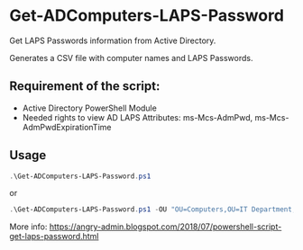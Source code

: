 # Get-ADComputers-LAPS-Password


Get LAPS Passwords information from Active Directory.

Generates a CSV file with computer names and LAPS Passwords.



## Requirement of the script:
- Active Directory PowerShell Module
- Needed rights to view AD LAPS Attributes: ms-Mcs-AdmPwd, ms-Mcs-AdmPwdExpirationTime



## Usage
```powershell
.\Get-ADComputers-LAPS-Password.ps1
```
or 
```powershell
.\Get-ADComputers-LAPS-Password.ps1 -OU "OU=Computers,OU=IT Department,DC=myDomain,DC=com"
```

More info:
https://angry-admin.blogspot.com/2018/07/powershell-script-get-laps-password.html
